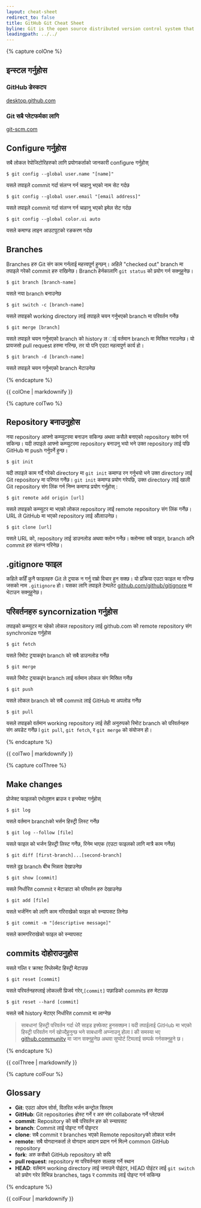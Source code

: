 ```yaml
---
layout: cheat-sheet
redirect_to: false
title: GitHub Git Cheat Sheet
byline: Git is the open source distributed version control system that facilitates GitHub activities on your laptop or desktop. This cheat sheet summarizes commonly used Git command line instructions for quick reference.
leadingpath: ../../
---
```


{% capture colOne %}

## इन्स्टल गर्नुहोस

### GitHub डेस्कटप

[desktop.github.com](https://desktop.github.com)

### Git सबै प्लेटफर्मका लागि

[git-scm.com](https://git-scm.com)

## Configure गर्नुहोस

सबै लोकल रेपोजिटोरिहरुको लागि प्रयोगकर्ताको जानकारी configure गर्नुहोस्

`$ git config --global user.name "[name]"`

यसले तपाइले commit गर्दा संलग्न गर्न चाहानु भएको नाम सेट गर्दछ

`$ git config --global user.email "[email address]"`

यसले तपाइले commit गर्दा संलग्न गर्न चाहानु भएको इमेल सेट गर्दछ

`$ git config --global color.ui auto`

यसले कमाण्ड लाइन आउटपुटको रङकरण गर्दछ

## Branches

Branches हरु Git संग काम गर्नलाई महत्त्वपूर्ण हुन्छन्।  अहिले "checked out" branch मा तपाइले गरेको commit हरु राखिनेछ।  Branch हेर्नकालागि `git status` को प्रयोग गर्न सक्नुहुनेछ।

`$ git branch [branch-name]`

यसले नया branch बनाउनेछ

`$ git switch -c [branch-name]`

यसले तपाइको working directory लाई तपाइले चयन गर्नुभएको branch मा परिवर्तन गर्नेछ

`$ git merge [branch]`

यसले तपाइले चयन गर्नुभएको branch को history ल ाई वर्तमान branch मा मिस्रित गराउनेछ।  यो प्रायजसो pull request हरुमा गरिन्छ, तर यो पनि एउटा महत्वपुर्ण कार्य हो।

`$ git branch -d [branch-name]`

यसले तपाइले चयन गर्नुभएको branch मेटाउनेछ

{% endcapture %}

<div class="col-md-6">
{{ colOne | markdownify }}
</div>

{% capture colTwo %}

## Repository बनाउनुहोस

नया repository आफ्नो कम्प्युटरमा बनाउन सकिन्छ अथवा कसैले बनाएको repository क्लोन गर्न सकिन्छ।  यदी तपाइले आफ्नो कम्प्युटरमा repository बनाउनु भयो भने उक्त repository लाई पछि GitHub मा push गर्नुपर्ने हुन्छ।

`$ git init`

यदी तपाइले काम गर्दै गरेको directory मा `git init` कमाण्ड रन गर्नुभयो भने उक्त directory लाई Git repository मा परिणत गर्नेछ। `git init` कमाण्ड प्रयोग गरेपछि, उक्त directory लाई खाली Git repository संग लिंक गर्न निम्न कमाण्ड प्रयोग गर्नुहोस् :

`$ git remote add origin [url]`

यसले तपाइको कम्प्युटर मा भएको लोकल repository लाई remote repository संग लिंक गर्नेछ। URL ले GitHub मा भएको repository लाई औंलााउनेछ।

`$ git clone [url]`

यसले URL को, repository लाई डाउनलोड अथवा क्लोन गर्नेछ। क्लोनमा सबै फाइल, branch अनि commit हरु संलग्न गरिनेछ।

## .gitignore फाइल

कहिले कहिँ कुनै फाइलहरु Git ले ट्रयाक न गर्नु राम्रो विचार हुन सक्छ। यो प्रक्रिया एउटा फाइल मा गरिन्छ जसको नाम `.gitignore` हो। यसका लागि तपाइले टेम्पलेट [github.com/github/gitignore](https://github.com/github/gitignore) मा भेटाउन सक्नुहुनेछ।

## परिवर्तनहरु syncornization गर्नुहोस

तपाइको कम्प्युटर मा रहेको लोकल repository लाई github.com को remote repository संग synchronize गर्नुहोस

`$ git fetch`

यसले रिमोट ट्रयाकइंग branch को सबै डाउनलोड गर्नेछ

`$ git merge`

यसले रिमोट ट्रयाकइंग branch लाई वर्तमान लोकल संग मिस्रित गर्नेछ

`$ git push`

यसले लोकल branch को सबै commit लाई GitHub मा अपलोड गर्नेछ

`$ git pull`

यसले तपाइको वर्तमान working repository लाई तेही अनुरुपको रिमोट branch को परिवर्तनहरु संग अपडेट गर्नेछ l `git pull`, `git fetch`, र `git merge` को संयोजन हो।

{% endcapture %}

<div class="col-md-6">
{{ colTwo | markdownify }}
</div>
<div class="clearfix"></div>

{% capture colThree %}

## Make changes

प्रोजेक्ट फाइलको एभोलुशन ब्राउज र इन्स्पेक्ट गर्नुहोस्

`$ git log`

यसले वर्तमान branchको भर्सन हिस्ट्री लिस्ट गर्नेछ

`$ git log --follow [file]`

यसले फाइल को भर्जन हिस्ट्री लिस्ट गर्नेछ, रिनेम भाएक (एउटा फाइलको लागि मात्रै काम गर्नेछ)

`$ git diff [first-branch]...[second-branch]`

यसले दुइ branch बीच भिन्नता देखाउनेछ

`$ git show [commit]`

यसले निर्धारित commit र मेटाडाटा को परिवर्तन हरु देखाउनेछ

`$ git add [file]`

यसले भर्जनिंग को लागि काम गरिराखेको फाइल को स्न्यापसट लिनेछ

`$ git commit -m "[descriptive message]"`

यसले कामगरिराखेको फाइल को स्न्यापसट

## commits दोहोराउनुहोस

यसले गल्ति र क्राफ्ट रिप्लेस्मेंट हिस्ट्री मेटाउछ

`$ git reset [commit]`

यसले परिवर्तनहरुलाई लोकल्ली प्रिजर्व गरेर,`[commit]` पछाडिको commits हरु मेटाउछ

`$ git reset --hard [commit]`

यसले सबै history मेटाएर निर्धारित commit मा लाग्नेछ 

> साबधान! हिस्ट्री परिवर्तन गर्दा धेरै साइड इफ्फेक्ट हुनसक्छन l यदी तपाईलाई GitHub मा भएको हिस्ट्री परिवर्तन गर्न खोज्दैहुनुन्छ भने साबधानी अप्प्नाउनु होला l की समस्या भए [github.community](https://github.community) मा जान सक्नुहुनेछ अथवा सुप्पोर्ट टिमलाई सम्पर्क गर्नसक्नुहुने छ।

{% endcapture %}

<div class="col-md-6">
{{ colThree | markdownify }}
</div>

{% capture colFour %}

## Glossary

- **Git**: एउटा ओपन सोर्स, वितरित भर्जन कन्ट्रोल सिस्टम
- **GitHub**: Git repositories होस्ट गर्ने र अरु संग collaborate गर्ने प्लेटफर्म
- **commit**: Repository को सबै परिवर्तन हरु को स्न्यापसट
- **branch**: Commit लाई पोइन्ट गर्ने पोइन्टर
- **clone**: सबै commit र branches भएको Remote repositoryको लोकल भर्जन
- **remote**: सबै योगदानकर्ता ले योगदान आदान प्रदान गर्न मिल्ने common GitHub repository
- **fork**: अरु कसैको GitHub repository को कपि
- **pull request**: repository मा परिवर्तनहरु सल्लाह गर्ने स्थान 
- **HEAD**: वर्तमान working directory लाई जनाउने पोइंटर, HEAD पोइंटर लाई `git switch` को प्रयोग गरेर विभिन्न branches, tags र commits लाई पोइन्ट गर्न सकिन्छ

{% endcapture %}

<div class="col-md-6">
{{ colFour | markdownify }}
</div>
<div class="clearfix"></div>

